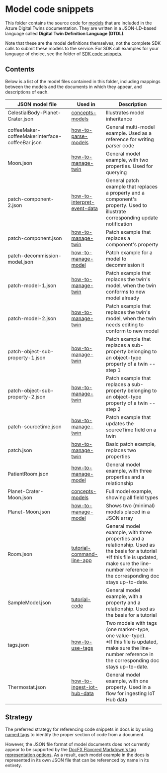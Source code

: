 # Model code snippets

This folder contains the source code for [models](https://docs.microsoft.com/azure/digital-twins/concepts-models) that are included in the Azure Digital Twins documentation. They are written in a JSON-LD-based language called **Digital Twin Definition Language (DTDL)**. 

Note that these are the model definitions themselves, not the complete SDK calls to submit these models to the service. For SDK call examples for your language of choice, see the folder of [SDK code snippets](/sdks).

## Contents

Below is a list of the model files contained in this folder, including mappings between the models and the documents in which they appear, and descriptions of each.

| JSON model file | Used in | Description
| --- | --- | --- |
| CelestialBody-Planet-Crater.json | [concepts-models](https://docs.microsoft.com/azure/digital-twins/concepts-models) | Illustrates model inheritance |
| coffeeMaker-coffeeMakerInterface-coffeeBar.json | [how-to-parse-models](https://docs.microsoft.com/azure/digital-twins/how-to-parse-models) | General multi-model example. Used as a reference for writing parser code |
| Moon.json | [how-to-manage-twin](https://docs.microsoft.com/azure/digital-twins/how-to-manage-twin) | General model example, with two properties. Used for querying |
| patch-component-2.json | [how-to-interpret-event-data](https://docs.microsoft.com/azure/digital-twins/how-to-interpret-event-data) | General patch example that replaces a property and a component's property. Used to illustrate corresponding update notification |
| patch-component.json | [how-to-manage-twin](https://docs.microsoft.com/azure/digital-twins/how-to-manage-twin) | Patch example that replaces a component's property |
| patch-decommission-model.json | [how-to-manage-model](https://docs.microsoft.com/azure/digital-twins/how-to-manage-twin) | Patch example for a model to decommission it |
| patch-model-1.json | [how-to-manage-twin](https://docs.microsoft.com/azure/digital-twins/how-to-manage-twin) | Patch example that replaces the twin's model, when the twin conforms to new model already |
| patch-model-2.json | [how-to-manage-twin](https://docs.microsoft.com/azure/digital-twins/how-to-manage-twin) | Patch example that replaces the twin's model, when the twin needs editing to conform to new model |
| patch-object-sub-property-1.json | [how-to-manage-twin](https://docs.microsoft.com/azure/digital-twins/how-to-manage-twin) | Patch example that replaces a sub-property belonging to an object-type property of a twin -- step 1 |
| patch-object-sub-property-2.json | [how-to-manage-twin](https://docs.microsoft.com/azure/digital-twins/how-to-manage-twin) | Patch example that replaces a sub-property belonging to an object-type property of a twin -- step 2 |
| patch-sourcetime.json | [how-to-manage-twin](https://docs.microsoft.com/azure/digital-twins/how-to-manage-twin) | Patch example that updates the sourceTime field on a twin |
| patch.json | [how-to-manage-twin](https://docs.microsoft.com/azure/digital-twins/how-to-manage-twin) | Basic patch example, replaces two properties |
| PatientRoom.json | [how-to-manage-model](https://docs.microsoft.com/azure/digital-twins/how-to-manage-model) | General model example, with three properties and a relationship |
| Planet-Crater-Moon.json | [concepts-models](https://docs.microsoft.com/azure/digital-twins/concepts-models) | Full model example, showing all field types |
| Planet-Moon.json | [how-to-manage-model](https://docs.microsoft.com/azure/digital-twins/how-to-manage-model) | Shows two (minimal) models placed in a JSON array |
| Room.json | [tutorial-command-line-app](https://docs.microsoft.com/azure/digital-twins/tutorial-command-line-app) | General model example, with three properties and a relationship. Used as the basis for a tutorial<br>*If this file is updated, make sure the line-number reference in the corresponding doc stays up-to-date. |
| SampleModel.json | [tutorial-code](https://docs.microsoft.com/azure/digital-twins/tutorial-code) | General model example, with a property and a relationship. Used as the basis for a tutorial |
| tags.json | [how-to-use-tags](https://docs.microsoft.com/azure/digital-twins/how-to-use-tags) | Two models with tags (one marker-type, one value-type).<br>*If this file is updated, make sure the line-number reference in the corresponding doc stays up-to-date. |
| Thermostat.json | [how-to-ingest-iot-hub-data](https://docs.microsoft.com/azure/digital-twins/how-to-ingest-iot-hub-data) | General model example, with one property. Used in a flow for ingesting IoT Hub data |

## Strategy

The preferred strategy for referencing code snippets in docs is by using [named tags](https://review.docs.microsoft.com/help/contribute/code-in-docs?branch=master#named-snippet) to identify the proper section of code from a document.

However, the JSON file format of model documents does not currently appear to be supported by the [DocFX Flavored Markdown's tag representation options](https://dotnet.github.io/docfx/spec/docfx_flavored_markdown.html#tag-name-representation-in-code-snippet-source-file). As a result, each model example in the docs is represented in its own JSON file that can be referenced by name in its entirety.